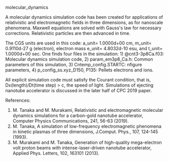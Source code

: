 
molecular_dynamics

A molecular dynamics simulation code has been created 
for applications of relativistic and electromagnetic fields 
in three dimensions, as for nanoscale phenomena. 
Maxwell equations are solved with Gauss's law for necessary 
corrections. Relativistic particles are then advanced in time.

The CGS units are used in this code: a_unit= 1.0000d+00 cm, 
m_unit= 0.9110d-27 g (electron), electron mass 
e_unit= 4.8032d-10 esu, and t_unit= 1.0000d+00 sec.
One finds four files in the simulation: 1) @cnt3-3p8Ca.f03: 
Molecular dynamics simulation code, 2) param_em3p8_Ca.h: 
Common parameters of this simulation, 3) Cntemp_config.STARTC: 
nfigure parameters, 4) p_config_ss.xyz_D150, P135: Pellets 
electrons and ions.

All explicit simulation code must satisfy the Courant condition, 
that is, Dx(length)/Dt(time step) > c, the speed of light. 
Simulations of ejecting nanotube accelerator is discussed 
in the later half of CPC 2019 paper.

References:
1. M. Tanaka and M. Murakami, Relativistic and electromagnetic 
molecular dynamics simulations for a carbon-gold nanotube accelerator, 
Computer Physics Communications, 241, 56-63 (2019).
2. M. Tanaka, A simulation of low-frequency electromagnetic phenomena 
in kinetic plasmas of three dimensions, J.Comput. Phys., 107, 124-145 (1993). 
3. M. Murakami and M. Tanaka, Generation of high-quality mega-electron 
volt proton beams with intense-laser-driven nanotube accelerator, 
Applied Phys. Letters, 102, 163101 (2013).

